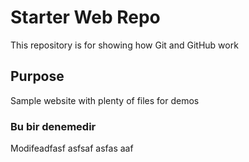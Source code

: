 # Starter Web Repo

This repository is for showing how Git and GitHub work

## Purpose

Sample website with plenty of files for demos

### Bu bir denemedir

Modifeadfasf asfsaf asfas aaf
